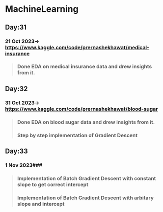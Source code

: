 # MachineLearning


## Day:31 ##
### 21 Oct 2023-> https://www.kaggle.com/code/prernashekhawat/medical-insurance ###
> ### Done EDA on medical insurance data and drew insights from it. ###


## Day:32 ##
### 31 Oct 2023-> https://www.kaggle.com/code/prernashekhawat/blood-sugar ###
> ### Done EDA on blood sugar data and drew insights from it. ###
> ### Step by step implementation of Gradient Descent ###


## Day:33 ##
### 1 Nov 2023###
> ### Implementation of Batch Gradient Descent with constant slope to get correct intercept ###
> ### Implementation of Batch Gradient Descent with arbitary slope and intercept  ###

